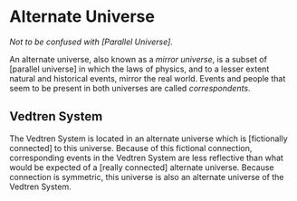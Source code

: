 # Alternate Universe
_Not to be confused with [Parallel Universe]._

An alternate universe, also known as a _mirror universe_, is a subset of [parallel universe] in which the laws of physics, and to a lesser extent natural and historical events, mirror the real world. Events and people that seem to be present in both universes are called _correspondents_.

## Vedtren System

The Vedtren System is located in an alternate universe which is [fictionally connected] to this universe. Because of this fictional connection, corresponding events in the Vedtren System are less reflective than what would be expected of a [really connected] alternate universe. Because connection is symmetric, this universe is also an alternate universe of the Vedtren System.
